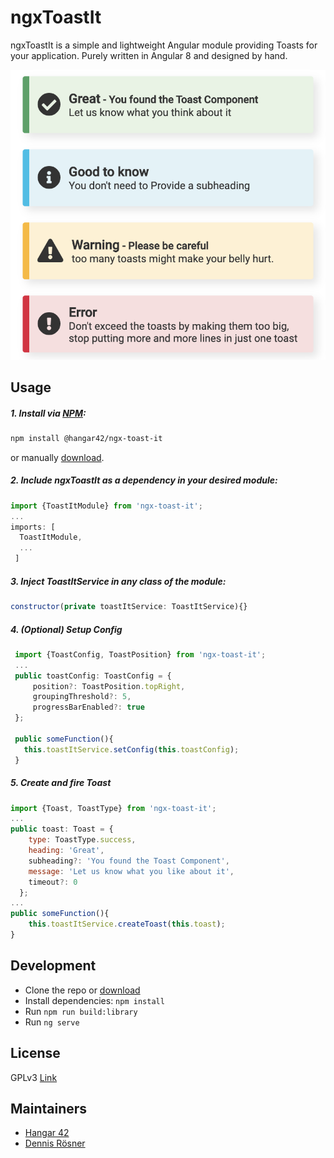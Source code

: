 # ngxToastIt

ngxToastIt is a simple and lightweight Angular module providing Toasts for your application.
Purely written in Angular 8 and designed by hand.

![toast examples](https://github.com/Hangar42-de/ngx-toast-it/blob/master/src/assets/toast-preview.png)

## Usage

##### 1. Install via [NPM](http://www.npmjs.org):
  ```bash
  npm install @hangar42/ngx-toast-it
  ```
  or manually [download](https://github.com/Hangar42-de/ngx-toast-it/archive/master.zip).

##### 2. Include ngxToastIt as a dependency in your desired module:
  ```javascript
  import {ToastItModule} from 'ngx-toast-it';
  ...
  imports: [
    ToastItModule,
    ...
   ]
  ```

##### 3. Inject ToastItService in any class of the module:
  ```javascript
  constructor(private toastItService: ToastItService){}
  ```

##### 4. (Optional) Setup Config
 ```javascript
  import {ToastConfig, ToastPosition} from 'ngx-toast-it';
  ...
  public toastConfig: ToastConfig = {
      position?: ToastPosition.topRight,
      groupingThreshold?: 5,
      progressBarEnabled?: true
  };
  
  public someFunction(){
    this.toastItService.setConfig(this.toastConfig);
  }
  ```

##### 5. Create and fire Toast
  ```javascript
  import {Toast, ToastType} from 'ngx-toast-it';
  ...
  public toast: Toast = {
      type: ToastType.success,
      heading: 'Great',
      subheading?: 'You found the Toast Component',
      message: 'Let us know what you like about it',
      timeout?: 0
    };
  ...
  public someFunction(){
      this.toastItService.createToast(this.toast);
  }
  ```


## Development

* Clone the repo or [download](https://github.com/Hangar42-de/ngx-toast-it/archive/master.zip)
* Install dependencies: ``npm install``
* Run ``npm run build:library``
* Run ``ng serve``

## License

GPLv3 [Link](https://github.com/Hangar42-de/ngx-toast-it/blob/master/LICENSE/)

## Maintainers

- [Hangar 42](https://hangar42.de)
- [Dennis Rösner](https://rösner.de)
